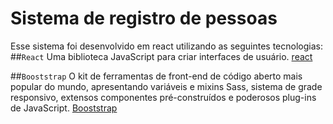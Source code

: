 # Sistema de registro de pessoas
Esse sistema foi desenvolvido em react utilizando as seguintes tecnologias:
##`React`
  Uma biblioteca JavaScript para criar interfaces de usuário.
 [react](https://pt-br.reactjs.org/)
  
##`Booststrap`
  O kit de ferramentas de front-end de código aberto mais popular do mundo, apresentando variáveis e mixins Sass, sistema de grade responsivo, extensos componentes pré-construídos e poderosos plug-ins de JavaScript.
  [Booststrap](https://getbootstrap.com/)
